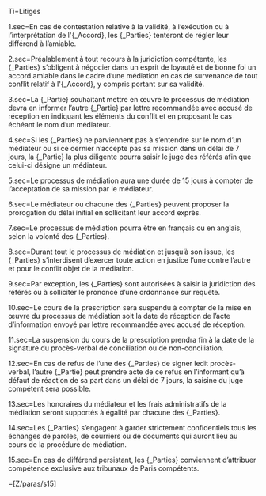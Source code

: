 Ti=Litiges

1.sec=En cas de contestation relative à la validité, à l’exécution ou à l’interprétation de l'{_Accord}, les {_Parties} tenteront de régler leur différend à l’amiable.
 
2.sec=Préalablement à tout recours à la juridiction compétente, les {_Parties} s’obligent à négocier dans un esprit de loyauté et de bonne foi un accord amiable dans le cadre d’une médiation en cas de survenance de tout conflit relatif à l'{_Accord}, y compris portant sur sa validité.

3.sec=La {_Partie} souhaitant mettre en œuvre le processus de médiation devra en informer l’autre {_Partie} par lettre recommandée avec accusé de réception en indiquant les éléments du conflit et en proposant le cas échéant le nom d’un médiateur.

4.sec=Si les {_Parties} ne parviennent pas à s’entendre sur le nom d’un médiateur ou si ce dernier n’accepte pas sa mission dans un délai de 7 jours, la {_Partie} la plus diligente pourra saisir le juge des référés afin que celui-ci désigne un médiateur.

5.sec=Le processus de médiation aura une durée de 15 jours à compter de l’acceptation de sa mission par le médiateur.

6.sec=Le médiateur ou chacune des {_Parties} peuvent proposer la prorogation du délai initial en sollicitant leur accord exprès.

7.sec=Le processus de médiation pourra être en français ou en anglais, selon la volonté des {_Parties}.

8.sec=Durant tout le processus de médiation et jusqu’à son issue, les {_Parties} s’interdisent d’exercer toute action en justice l’une contre l’autre et pour le conflit objet de la médiation. 

9.sec=Par exception, les {_Parties} sont autorisées à saisir la juridiction des référés ou à  solliciter le prononcé d’une ordonnance sur requête.

10.sec=Le cours de la prescription sera suspendu à compter de la mise en œuvre du processus de médiation soit la date de réception de l’acte d’information envoyé par lettre recommandée avec accusé de réception.

11.sec=La suspension du cours de la prescription prendra fin à la date de la signature du procès-verbal de conciliation ou de non-conciliation.

12.sec=En cas de refus de l’une des {_Parties} de signer ledit procès-verbal, l’autre {_Partie} peut prendre acte de ce refus en l’informant qu’à défaut de réaction de sa part dans un délai de 7 jours, la saisine du juge compétent sera possible.

13.sec=Les honoraires du médiateur et les frais administratifs de la médiation seront supportés à égalité par chacune des {_Parties}.

14.sec=Les {_Parties} s’engagent à garder strictement confidentiels tous les échanges de paroles, de courriers ou de documents qui auront lieu au cours de la procédure de médiation.

15.sec=En cas de différend persistant, les {_Parties} conviennent d’attribuer compétence exclusive aux tribunaux de Paris compétents.

=[Z/paras/s15]